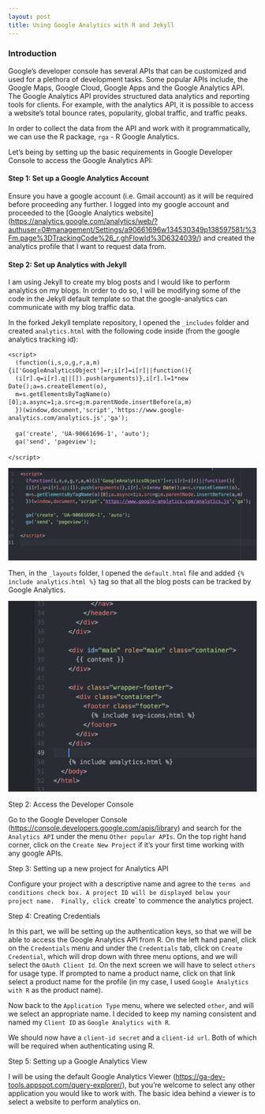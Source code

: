 ```yaml
---
layout: post
title: Using Google Analytics with R and Jekyll
---
```


### Introduction

Google’s developer console has several APIs that can be customized and used for a plethora of development tasks. Some popular APIs include, the Google Maps, Google Cloud, Google Apps and the Google Analytics API. The Google Analytics API provides structured data analytics and reporting tools for clients. For example, with the analytics API, it is possible to access a website’s total bounce rates, popularity, global traffic, and traffic peaks.

In order to collect the data from the API and work with it programmatically, we can use the R package, `rga` - R Google Analytics.

Let’s being by setting up the basic requirements in Google Developer Console to access the Google Analytics API:

#### Step 1: Set up a Google Analytics Account

Ensure you have a google account (i.e. Gmail account) as it will be required before proceeding any further. I logged into my google account and proceeded to the [Google Analytics website] (https://analytics.google.com/analytics/web/?authuser=0#management/Settings/a90661696w134530349p138597581/%3Fm.page%3DTrackingCode%26_r.ghFlowId%3D6324039/) and created the analytics profile that I want to request data from.


#### Step 2: Set up Analytics with Jekyll

I am using Jekyll to create my blog posts and I would like to perform analytics on my blogs. In order to do so, I will be modifying some of the code in the Jekyll default template so that the google-analytics can communicate with my blog traffic data.

In the forked Jekyll template repository, I opened the `_includes` folder and created `analytics.html` with the following code inside (from the google analytics tracking id):

```
<script>
  (function(i,s,o,g,r,a,m){i['GoogleAnalyticsObject']=r;i[r]=i[r]||function(){
  (i[r].q=i[r].q||[]).push(arguments)},i[r].l=1*new Date();a=s.createElement(o),
  m=s.getElementsByTagName(o)[0];a.async=1;a.src=g;m.parentNode.insertBefore(a,m)
  })(window,document,'script','https://www.google-analytics.com/analytics.js','ga');

  ga('create', 'UA-90661696-1', 'auto');
  ga('send', 'pageview');

</script>
```
![Adding analytics.html](../images/analytics.png)


Then, in the `_layouts` folder, I opened the `default.html` file and added `{% include analytics.html %}` tag so that all the blog posts can be tracked by Google Analytics.

![Adding tag in <body>](../images/body.png)



Step 2: Access the Developer Console

Go to the Google Developer Console (https://console.developers.google.com/apis/library) and search for the `Analytics API` under the menu `Other popular APIs`. On the top right hand corner, click on the `Create New Project` if it’s your first time working with any google APIs.

Step 3: Setting up a new project for Analytics API

 Configure your project with a descriptive name and agree to the `terms and conditions check box. A project ID will be displayed below your project name.  Finally, click `create` to commence the analytics project.

Step 4: Creating Credentials

In this part, we will be setting up the authentication keys, so that we will be able to access the Google Analytics API from R.  On the left hand panel, click on the `Credentials` menu and under the `Credentials` tab, click on `Create Credential`, which will drop down with three menu options, and we will select the `OAuth Client Id`. On the next screen we will have to select `others` for usage type. If prompted to name a product name, click on that link select a product name for the profile (in my case, I used `Google Analytics with R` as the product name).

Now back to the `Application Type` menu, where we selected `other`, and will we select an appropriate name. I decided to keep my naming consistent and named my `Client ID` as `Google Analytics with R`.

We should now have a `client-id secret` and a `client-id url`. Both of which will be required when authenticating using R.

Step 5: Setting up a Google Analytics View

I will be using the default Google Analytics Viewer (https://ga-dev-tools.appspot.com/query-explorer/), but you’re welcome to select any other application you would like to work with. The basic idea behind a viewer is to select a website to perform analytics on.
